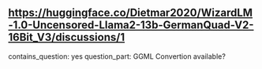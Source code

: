 ## https://huggingface.co/Dietmar2020/WizardLM-1.0-Uncensored-Llama2-13b-GermanQuad-V2-16Bit_V3/discussions/1

contains_question: yes
question_part: GGML Convertion available?